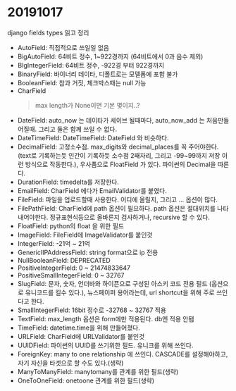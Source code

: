 # 20191017

django fields types 읽고 정리

* AutoField: 직접적으로 쓰일일 없음
* BigAutoField: 64비트 정수, 1~922경까지 (64비트에서 0과 음수 제외)
* BIgIntegerField: 64비트 정수, -922경 부터 922경까지
* BinaryField: 바이너리 데이타, 디폴트로는 모델폼에 포함 불가
* BooleanField: 참과 거짓, 체크박스때는 null 가능
* CharField
   > max length가 None이면 기본 몇이지..?
* DateField: auto_now 는 데이타가 세이브 될때마다, auto_now_add 는 처음만들어질때. 그리고 둘은 함께 쓰일 수 없다.
* DateTimeField: DateTimeField: DateField 와 비슷하다.
* DecimalField: 고정소수점. max_digits와 decimal_places를 꼭 주어야한다. (text로 기록하는듯 인간이 기록하듯 소수점 2째자리, 그리고 -99~99까지 저장 이런 방식으로 작동한다.), 우사품으로 FloatField 가 있다. 파이썬의 Decimal을 따른다.
* DurationField: timedelta를 저장한다.
* EmailField: CharField 에다가 EmailValidator를 붙였다.
* FileField: 파일을 업로드할때 사용한다. 어디에 올릴지, 그리고 ... 옵션이 많다.
* FilePathField: CharField에 path 옵션이 필요하다. path 옵션은 절대위치를 나타내어야한다. 정규표현식등으로 올바른지 검사하거나, recursive 할 수 있다.
* FloatField: python의 float 을 위한 필드
* ImageField: FileField에 ImageValidator를 붙인것
* IntegerField: -21억 ~ 21억
* GenericIIPAddressField: string format으로 ip 전용
* NullBooleanField: DEPRECATED
* PositiveIntegerField: 0 ~ 21474833647
* PositiveSmallIntegerField: 0 ~ 32767
* SlugField: 문자, 숫자, 언더바와 하이픈으로 구성된 아스키 코드 전용 필드 (옵션으로 유니코드를 킬수 있다.), 뉴스페이퍼 용어라는데, url shortcut을 위해 주로 쓰인다고 한다.
* SmallIntegerField: 16bit 정수로 -32768 ~ 32767 적용
* TextField: max_length 옵션은 form에만 적용된다. db엔 적용 안됌
* TimeField: datetime.time을 위해 만들어졌다.
* URLField: CharField에 URLValidator를 붙인것
* UUIDField: 파이썬의 UUID를 쓰기위한 필드. 유니크를 위해 쓰인다.
* ForeignKey: many to one  relationship 에 쓰인다. CASCADE를 설정해야하고, 자기 자신을 타겟으로 할 수도 있다.(생략)
* ManyToManyField: manytomany를 관계를 위한 필드(생략)
* OneToOneField: onetoone 관계를 위한 필드(생략)

